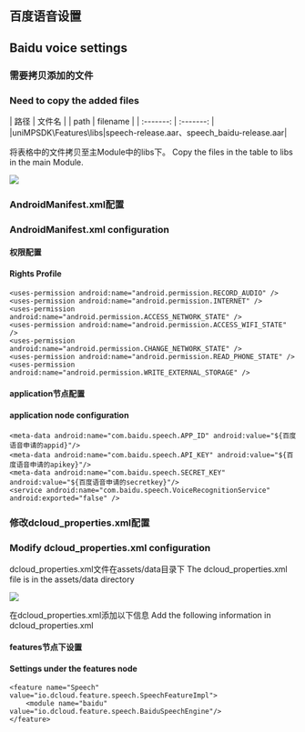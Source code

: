 ## 百度语音设置
## Baidu voice settings

### 需要拷贝添加的文件
### Need to copy the added files

| 路径 | 文件名 |
| path | filename |
| :-------: | :-------: |
|uniMPSDK\Features\libs|speech-release.aar、speech_baidu-release.aar|

将表格中的文件拷贝至主Module中的libs下。
Copy the files in the table to libs in the main Module.

![](https://img.cdn.aliyun.dcloud.net.cn/nativedocs/nativeplugin/android_plugin_img_3_1.png)

### AndroidManifest.xml配置
### AndroidManifest.xml configuration

#### 权限配置
#### Rights Profile

```
<uses-permission android:name="android.permission.RECORD_AUDIO" />
<uses-permission android:name="android.permission.INTERNET" />
<uses-permission android:name="android.permission.ACCESS_NETWORK_STATE" />
<uses-permission android:name="android.permission.ACCESS_WIFI_STATE" />
<uses-permission android:name="android.permission.CHANGE_NETWORK_STATE" />
<uses-permission android:name="android.permission.READ_PHONE_STATE" />
<uses-permission  android:name="android.permission.WRITE_EXTERNAL_STORAGE" />
```

#### application节点配置
#### application node configuration

```
<meta-data android:name="com.baidu.speech.APP_ID" android:value="${百度语音申请的appid}"/>
<meta-data android:name="com.baidu.speech.API_KEY" android:value="${百度语音申请的apikey}"/>
<meta-data android:name="com.baidu.speech.SECRET_KEY" android:value="${百度语音申请的secretkey}"/>
<service android:name="com.baidu.speech.VoiceRecognitionService" android:exported="false" />
```

### 修改dcloud_properties.xml配置
### Modify dcloud_properties.xml configuration

dcloud_properties.xml文件在assets/data目录下 
The dcloud_properties.xml file is in the assets/data directory

![](https://img.cdn.aliyun.dcloud.net.cn/nativedocs/nativeplugin/android_plugin_img_3_2.png)

在dcloud_properties.xml添加以下信息
Add the following information in dcloud_properties.xml

#### features节点下设置
#### Settings under the features node

```
<feature name="Speech" value="io.dcloud.feature.speech.SpeechFeatureImpl">
    <module name="baidu" value="io.dcloud.feature.speech.BaiduSpeechEngine"/>
</feature>
```
